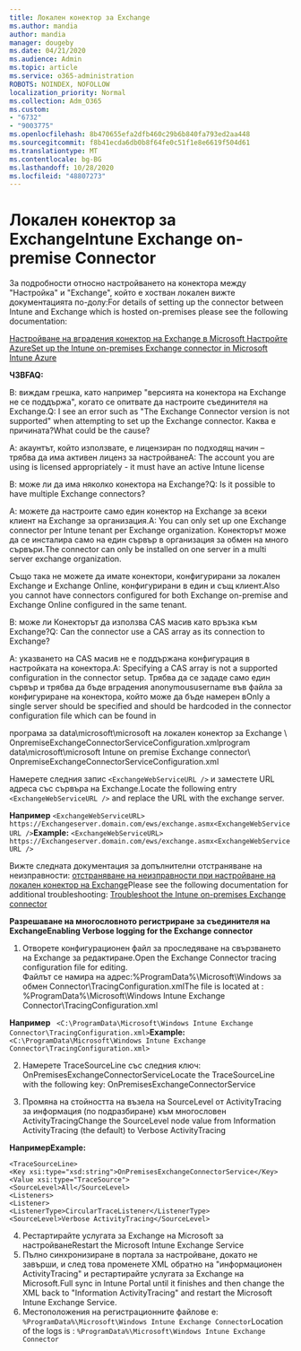 ```yaml
---
title: Локален конектор за Exchange
ms.author: mandia
author: mandia
manager: dougeby
ms.date: 04/21/2020
ms.audience: Admin
ms.topic: article
ms.service: o365-administration
ROBOTS: NOINDEX, NOFOLLOW
localization_priority: Normal
ms.collection: Adm_O365
ms.custom:
- "6732"
- "9003775"
ms.openlocfilehash: 8b470655efa2dfb460c29b6b840fa793ed2aa448
ms.sourcegitcommit: f8b41ecda6db0b8f64fe0c51f1e8e6619f504d61
ms.translationtype: MT
ms.contentlocale: bg-BG
ms.lasthandoff: 10/28/2020
ms.locfileid: "48807273"
---
```

# <a name="intune-exchange-on-premise-connector"></a><span data-ttu-id="20b84-102">Локален конектор за Exchange</span><span class="sxs-lookup"><span data-stu-id="20b84-102">Intune Exchange on-premise Connector</span></span>

<span data-ttu-id="20b84-103">За подробности относно настройването на конектора между "Настройка" и "Exchange", който е хостван локален вижте документацията по-долу:</span><span class="sxs-lookup"><span data-stu-id="20b84-103">For details of setting up the connector between Intune and Exchange which is hosted on-premises please see the following documentation:</span></span>

[<span data-ttu-id="20b84-104">Настройване на вградения конектор на Exchange в Microsoft Настройте Azure</span><span class="sxs-lookup"><span data-stu-id="20b84-104">Set up the Intune on-premises Exchange connector in Microsoft Intune Azure</span></span>](https://docs.microsoft.com/intune/exchange-connector-install)

<span data-ttu-id="20b84-105">**ЧЗВ**</span><span class="sxs-lookup"><span data-stu-id="20b84-105">**FAQ:**</span></span>

<span data-ttu-id="20b84-106">В: виждам грешка, като например "версията на конектора на Exchange не се поддържа", когато се опитвате да настроите съединителя на Exchange.</span><span class="sxs-lookup"><span data-stu-id="20b84-106">Q: I see an error such as "The Exchange Connector version is not supported" when attempting to set up the Exchange connector.</span></span> <span data-ttu-id="20b84-107">Каква е причината?</span><span class="sxs-lookup"><span data-stu-id="20b84-107">What could be the cause?</span></span>

<span data-ttu-id="20b84-108">А: акаунтът, който използвате, е лицензиран по подходящ начин – трябва да има активен лиценз за настройване</span><span class="sxs-lookup"><span data-stu-id="20b84-108">A: The account you are using is licensed appropriately - it must have an active Intune license</span></span>

<span data-ttu-id="20b84-109">В: може ли да има няколко конектора на Exchange?</span><span class="sxs-lookup"><span data-stu-id="20b84-109">Q: Is it possible to have multiple Exchange connectors?</span></span>

<span data-ttu-id="20b84-110">А: можете да настроите само един конектор на Exchange за всеки клиент на Exchange за организация.</span><span class="sxs-lookup"><span data-stu-id="20b84-110">A: You can only set up one Exchange connector per Intune tenant per Exchange organization.</span></span> <span data-ttu-id="20b84-111">Конекторът може да се инсталира само на един сървър в организация за обмен на много сървъри.</span><span class="sxs-lookup"><span data-stu-id="20b84-111">The connector can only be installed on one server in a multi server exchange organization.</span></span>

<span data-ttu-id="20b84-112">Също така не можете да имате конектори, конфигурирани за локален Exchange и Exchange Online, конфигурирани в един и същ клиент.</span><span class="sxs-lookup"><span data-stu-id="20b84-112">Also you cannot have connectors configured for both Exchange on-premise and Exchange Online configured in the same tenant.</span></span>

<span data-ttu-id="20b84-113">В: може ли Конекторът да използва CAS масив като връзка към Exchange?</span><span class="sxs-lookup"><span data-stu-id="20b84-113">Q: Can the connector use a CAS array as its connection to Exchange?</span></span>

<span data-ttu-id="20b84-114">А: указването на CAS масив не е поддържана конфигурация в настройката на конектора.</span><span class="sxs-lookup"><span data-stu-id="20b84-114">A: Specifying a CAS array is not a supported configuration in the connector setup.</span></span> <span data-ttu-id="20b84-115">Трябва да се зададе само един сървър и трябва да бъде вградения anonymoususername във файла за конфигуриране на конектора, който може да бъде намерен в</span><span class="sxs-lookup"><span data-stu-id="20b84-115">Only a single server should be specified and should be hardcoded in the connector configuration file which can be found in</span></span>

<span data-ttu-id="20b84-116">програма за data\microsoft\microsoft на локален конектор за Exchange \ OnpremiseExchangeConnectorServiceConfiguration.xml</span><span class="sxs-lookup"><span data-stu-id="20b84-116">program data\microsoft\microsoft Intune on premise Exchange connector\ OnpremiseExchangeConnectorServiceConfiguration.xml</span></span>

<span data-ttu-id="20b84-117">Намерете следния запис ```<ExchangeWebServiceURL />``` и заместете URL адреса със сървъра на Exchange.</span><span class="sxs-lookup"><span data-stu-id="20b84-117">Locate the following entry ```<ExchangeWebServiceURL />``` and replace the URL with the exchange server.</span></span>

<span data-ttu-id="20b84-118">**Например**
```<ExchangeWebServiceURL> https://Exchangeserver.domain.com/ews/exchange.asmx<ExchangeWebServiceURL />```</span><span class="sxs-lookup"><span data-stu-id="20b84-118">**Example:**
```<ExchangeWebServiceURL> https://Exchangeserver.domain.com/ews/exchange.asmx<ExchangeWebServiceURL />```</span></span>

<span data-ttu-id="20b84-119">Вижте следната документация за допълнителни отстраняване на неизправности: [отстраняване на неизправности при настройване на локален конектор на Exchange](https://support.microsoft.com/help/4471887/troubleshooting-exchange-connector-in-microsoft-intune)</span><span class="sxs-lookup"><span data-stu-id="20b84-119">Please see the following documentation for additional troubleshooting: [Troubleshoot the Intune on-premises Exchange connector](https://support.microsoft.com/help/4471887/troubleshooting-exchange-connector-in-microsoft-intune)</span></span>

<span data-ttu-id="20b84-120">**Разрешаване на многословното регистриране за съединителя на Exchange**</span><span class="sxs-lookup"><span data-stu-id="20b84-120">**Enabling Verbose logging for the Exchange connector**</span></span>

1. <span data-ttu-id="20b84-121">Отворете конфигурационен файл за проследяване на свързването на Exchange за редактиране.</span><span class="sxs-lookup"><span data-stu-id="20b84-121">Open the Exchange Connector tracing configuration file for editing.</span></span>  
<span data-ttu-id="20b84-122">Файлът се намира на адрес:%ProgramData%\Microsoft\Windows за обмен Connector\TracingConfiguration.xml</span><span class="sxs-lookup"><span data-stu-id="20b84-122">The file is located at : %ProgramData%\Microsoft\Windows Intune Exchange Connector\TracingConfiguration.xml</span></span>  

<span data-ttu-id="20b84-123">**Например**
``` <C:\ProgramData\Microsoft\Windows Intune Exchange Connector\TracingConfiguration.xml>```</span><span class="sxs-lookup"><span data-stu-id="20b84-123">**Example:**
``` <C:\ProgramData\Microsoft\Windows Intune Exchange Connector\TracingConfiguration.xml>```</span></span>
  
2. <span data-ttu-id="20b84-124">Намерете TraceSourceLine със следния ключ: OnPremisesExchangeConnectorService</span><span class="sxs-lookup"><span data-stu-id="20b84-124">Locate the TraceSourceLine with the following key: OnPremisesExchangeConnectorService</span></span>  
  
3. <span data-ttu-id="20b84-125">Промяна на стойността на възела на SourceLevel от ActivityTracing за информация (по подразбиране) към многословен ActivityTracing</span><span class="sxs-lookup"><span data-stu-id="20b84-125">Change the SourceLevel node value from Information ActivityTracing (the default) to Verbose ActivityTracing</span></span>  

<span data-ttu-id="20b84-126">**Например**</span><span class="sxs-lookup"><span data-stu-id="20b84-126">**Example:**</span></span>
```
<TraceSourceLine>  
<Key xsi:type="xsd:string">OnPremisesExchangeConnectorService</Key>  
<Value xsi:type="TraceSource">  
<SourceLevel>All</SourceLevel>  
<Listeners>  
<Listener>  
<ListenerType>CircularTraceListener</ListenerType>
<SourceLevel>Verbose ActivityTracing</SourceLevel>
```
4. <span data-ttu-id="20b84-127">Рестартирайте услугата за Exchange на Microsoft за настройване</span><span class="sxs-lookup"><span data-stu-id="20b84-127">Restart the Microsoft Intune Exchange Service</span></span>  
5. <span data-ttu-id="20b84-128">Пълно синхронизиране в портала за настройване, докато не завърши, и след това променете XML обратно на "информационен ActivityTracing" и рестартирайте услугата за Exchange на Microsoft.</span><span class="sxs-lookup"><span data-stu-id="20b84-128">Full sync in Intune Portal until it finishes and then change the XML back to "Information ActivityTracing" and restart the Microsoft Intune Exchange Service.</span></span>  
6. <span data-ttu-id="20b84-129">Местоположения на регистрационните файлове е: `%ProgramData%\Microsoft\Windows Intune Exchange Connector`</span><span class="sxs-lookup"><span data-stu-id="20b84-129">Location of the logs is : `%ProgramData%\Microsoft\Windows Intune Exchange Connector`</span></span>